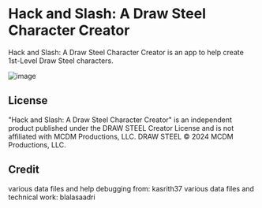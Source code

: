 # Hack and Slash: A Draw Steel Character Creator

<!-- badges: start -->
<!-- badges: end -->

Hack and Slash: A Draw Steel Character Creator is an app to help create 1st-Level Draw Steel characters.

![image](https://images.squarespace-cdn.com/content/v1/59b345e82994caee6bd4c397/9da38f21-7174-4e29-967b-22e55e37d98e/Powered+By+Draw+Steel.png?format=750w)

## License

"Hack and Slash: A Draw Steel Character Creator" is an independent product published under 
the DRAW STEEL Creator License and is not affiliated with 
MCDM Productions, LLC. DRAW STEEL © 2024 MCDM Productions, LLC.

## Credit

various data files and help debugging from: kasrith37
various data files and technical work: blalasaadri
